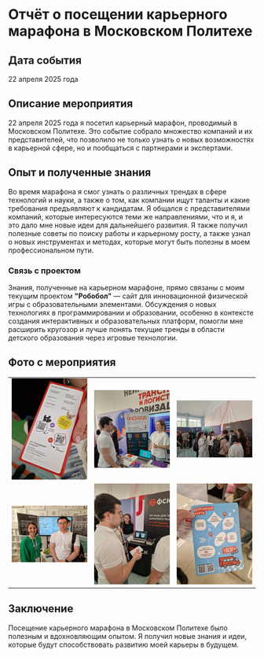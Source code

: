 # Отчёт о посещении карьерного марафона в Московском Политехе

## Дата события
22 апреля 2025 года

## Описание мероприятия
22 апреля 2025 года я посетил карьерный марафон, проводимый в Московском Политехе. Это событие собрало множество компаний и их представителей, что позволило не только узнать о новых возможностях в карьерной сфере, но и пообщаться с партнерами и экспертами. 

## Опыт и полученные знания
Во время марафона я смог узнать о различных трендах в сфере технологий и науки, а также о том, как компании ищут таланты и какие требования предъявляют к кандидатам. Я общался с представителями компаний, которые интересуются теми же направлениями, что и я, и это дало мне новые идеи для дальнейшего развития. Я также получил полезные советы по поиску работы и карьерному росту, а также узнал о новых инструментах и методах, которые могут быть полезны в моем профессиональном пути.

### Связь с проектом
Знания, полученные на карьерном марафоне, прямо связаны с моим текущим проектом **"Робобол"** — сайт для инновационной физической игры с образовательными элементами. Обсуждения о новых технологиях в программировании и образовании, особенно в контексте создания интерактивных и образовательных платформ, помогли мне расширить кругозор и лучше понять текущие тренды в области детского образования через игровые технологии.
## Фото с мероприятия
<table>
  <tr>
    <td><img src="media/photo_1.jpg" alt="pic" width="200"></td>
    <td><img src="media/photo_2.jpg" alt="pic" width="200"></td>
    <td><img src="media/photo_3.jpg" alt="pic" width="200"></td>
  </tr>
  <tr>
    <td><img src="media/photo_4.jpg" alt="pic" width="200"></td>
    <td><img src="media/photo_5.jpg" alt="pic" width="200"></td>
    <td><img src="media/photo_6.jpg" alt="pic" width="200"></td>
  </tr>
</table>

## Заключение
Посещение карьерного марафона в Московском Политехе было полезным и вдохновляющим опытом. Я получил новые знания и идеи, которые будут способствовать развитию моей карьеры в будущем.